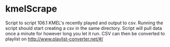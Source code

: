 # kmelScrape
Script to script 106.1 KMEL's recently played and output to csv. Running the script should start creating a csv in the same directory. Script will pull data once a minute for however long you let it run. CSV can then be converted to playlist on http://www.playlist-converter.net/#/
